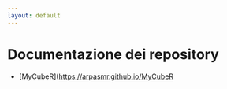 ```yaml
---
layout: default
---
```


# Documentazione dei repository

- [MyCubeR](https://arpasmr.github.io/MyCubeR
